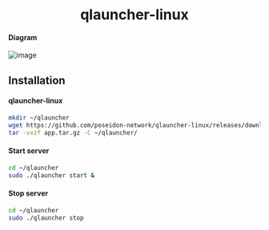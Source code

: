 <h1 align="center">qlauncher-linux</h1>

#### Diagram
![image](https://github.com/poseidon-network/qlauncher-linux/blob/master/diagram2.1.png?raw=true)

## Installation

#### qlauncher-linux
```bash
mkdir ~/qlauncher
wget https://github.com/poseidon-network/qlauncher-linux/releases/download/0.2.3.0/app.tar.gz -o app.tar.gz
tar -vxzf app.tar.gz -C ~/qlauncher/
```

#### Start server
```bash
cd ~/qlauncher
sudo ./qlauncher start &
```

#### Stop server
```bash
cd ~/qlauncher
sudo ./qlauncher stop
```
